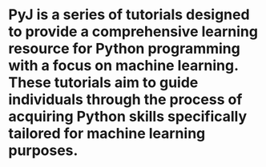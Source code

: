 # PyJ is a series of tutorials designed to provide a comprehensive learning resource for Python programming with a focus on machine learning. These tutorials aim to guide individuals through the process of acquiring Python skills specifically tailored for machine learning purposes.
